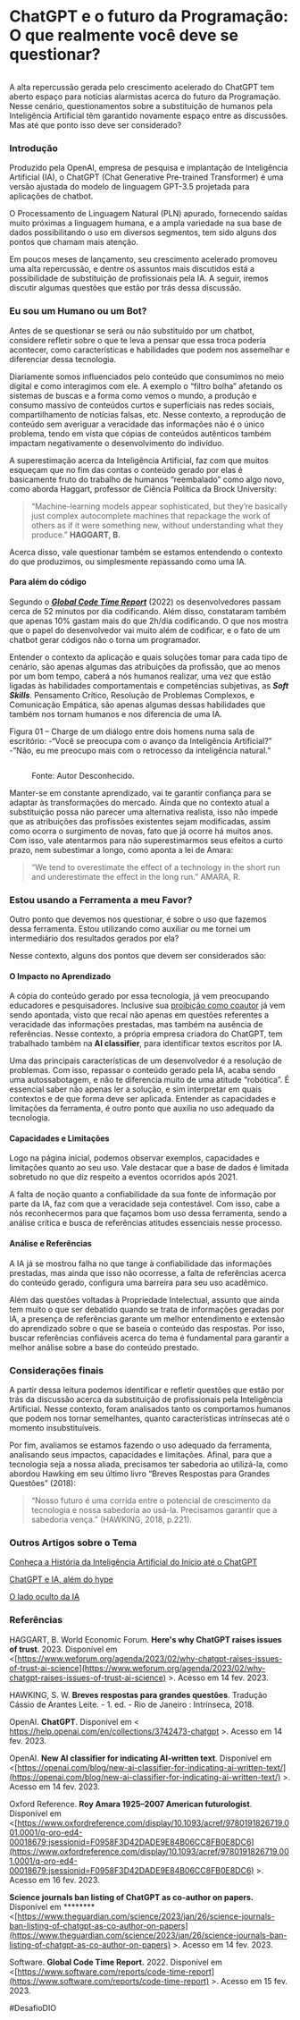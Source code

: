 # ChatGPT e o futuro da Programação: O que realmente você deve se questionar?

<figure><img src="../.gitbook/assets/01-cover-chatgpt.jpg" alt=""><figcaption></figcaption></figure>

A alta repercussão gerada pelo crescimento acelerado do ChatGPT tem aberto espaço para notícias alarmistas acerca do futuro da Programação. Nesse cenário, questionamentos sobre a substituição de humanos pela Inteligência Artificial têm garantido novamente espaço entre as discussões. Mas até que ponto isso deve ser considerado?

### Introdução

Produzido pela OpenAI, empresa de pesquisa e implantação de Inteligência Artificial (IA), o   ChatGPT (Chat Generative Pre-trained Transformer) é uma versão ajustada do modelo de linguagem GPT-3.5 projetada para aplicações de chatbot.&#x20;

O Processamento de Linguagem Natural (PLN) apurado, fornecendo saídas muito próximas a linguagem humana, e a ampla variedade na sua base de dados possibilitando o uso em diversos segmentos, tem sido alguns dos pontos que chamam mais atenção.

Em poucos meses de lançamento, seu crescimento acelerado promoveu uma alta repercussão, e dentre os assuntos mais discutidos está a possibilidade de substituição de profissionais pela IA. A seguir, iremos discutir algumas questões que estão por trás dessa discussão.

### Eu sou um Humano ou um Bot?

Antes de se questionar se será ou não substituído por um chatbot, considere refletir sobre o que te leva a pensar que essa troca poderia acontecer, como características e habilidades que podem nos assemelhar e diferenciar dessa tecnologia.

Diariamente somos influenciados pelo conteúdo que consumimos no meio digital e como interagimos com ele. A exemplo o “filtro bolha” afetando os sistemas de buscas e a forma como vemos o mundo, a produção e consumo massivo de conteúdos curtos e superficiais nas redes sociais, compartilhamento de notícias falsas, etc. Nesse contexto, a reprodução de conteúdo sem averiguar a veracidade das informações não é o único problema, tendo em vista que cópias de conteúdos autênticos também impactam negativamente o desenvolvimento do indivíduo.

A superestimação acerca da Inteligência Artificial, faz com que muitos esqueçam que no fim das contas o conteúdo gerado por elas é basicamente fruto do trabalho de humanos “reembalado” como algo novo, como aborda Haggart, professor de Ciência Política da Brock University:

> “Machine-learning models appear sophisticated, but they’re basically just complex autocomplete machines that repackage the work of others as if it were something new, without understanding what they produce.” **HAGGART, B.**

Acerca disso, vale questionar também se estamos entendendo o contexto do que produzimos, ou simplesmente repassando como uma IA.

#### Para além do código

Segundo o [_**Global Code Time Report**_](https://www.software.com/reports/code-time-report) (2022) os desenvolvedores passam cerca de 52 minutos por dia codificando. Além disso, constataram também que apenas 10% gastam mais do que 2h/dia codificando. O que nos mostra que o papel do desenvolvedor vai muito além de codificar, e o fato de um chatbot gerar códigos não o torna um programador.

Entender o contexto da aplicação e quais soluções tomar para cada tipo de cenário, são apenas algumas das atribuições da profissão, que ao menos por um bom tempo, caberá a nós humanos realizar, uma vez que estão ligadas às habilidades comportamentais e competências subjetivas, as _**Soft Skills**_. Pensamento Crítico, Resolução de Problemas Complexos, e Comunicação Empática, são apenas algumas dessas habilidades que também nos tornam humanos e nos diferencia de uma IA.

Figura 01 – Charge de um diálogo entre dois homens numa sala de escritório: -“Você se preocupa com o avanço da Inteligência Artificial?” -”Não, eu me preocupo mais com o retrocesso da inteligência natural.”

<figure><img src="../.gitbook/assets/charge.jpg" alt=""><figcaption><p>Fonte: Autor Desconhecido.</p></figcaption></figure>

&#x20;Manter-se em constante aprendizado, vai te garantir confiança para se adaptar às transformações do mercado. Ainda que no contexto atual a substituição possa não parecer uma alternativa realista, isso não impede que as atribuições das profissões existentes sejam modificadas, assim como ocorra o surgimento de novas, fato que já ocorre há muitos anos. Com isso, vale atentarmos para não superestimarmos seus efeitos a curto prazo, nem subestimar a longo, como aponta a lei de Amara:

> “We tend to overestimate the effect of a technology in the short run and underestimate the effect in the long run.” AMARA, R.

### Estou usando a Ferramenta a meu Favor?

Outro ponto que devemos nos questionar, é sobre o uso que fazemos dessa ferramenta. Estou utilizando como auxiliar ou me tornei um intermediário dos resultados gerados por ela?

Nesse contexto, alguns dos pontos que devem ser considerados são:

#### O Impacto no Aprendizado

A cópia do conteúdo gerado por essa tecnologia, já vem preocupando educadores e pesquisadores. Inclusive sua [proibição como coautor](https://www.theguardian.com/science/2023/jan/26/science-journals-ban-listing-of-chatgpt-as-co-author-on-papers) já vem sendo apontada, visto que recaí não apenas em questões referentes a veracidade das informações prestadas, mas também na ausência de referências. Nesse contexto, a própria empresa criadora do ChatGPT, tem trabalhado também na **AI classifier**, para identificar textos escritos por IA.

Uma das principais características de um desenvolvedor é a resolução de problemas. Com isso, repassar o conteúdo gerado pela IA, acaba sendo uma autossabotagem, e não te diferencia muito de uma atitude “robótica”. É essencial saber não apenas ler a solução, e sim interpretar em quais contextos e de que forma deve ser aplicada. Entender as capacidades e limitações da ferramenta, é outro ponto que auxilia no uso adequado da tecnologia.

#### Capacidades e Limitações

Logo na página inicial, podemos observar exemplos, capacidades e limitações quanto ao seu uso. Vale destacar que a base de dados é limitada sobretudo no que diz respeito a eventos ocorridos após 2021.

A falta de noção quanto a confiabilidade da sua fonte de informação por parte da IA, faz com que a veracidade seja contestável. Com isso, cabe a nós reconhecermos para que façamos bom uso dessa ferramenta, sendo a análise crítica e busca de referências atitudes essenciais nesse processo.

#### Análise e Referências

A IA já se mostrou falha no que tange à confiabilidade das informações prestadas, mas ainda que isso não ocorresse, a falta de referências acerca do conteúdo gerado, configura uma barreira para seu uso acadêmico.

Além das questões voltadas à Propriedade Intelectual, assunto que ainda tem muito o que ser debatido quando se trata de informações geradas por IA, a presença de referências garante um melhor entendimento e extensão do aprendizado sobre o que se baseia o conteúdo das respostas. Por isso, buscar referências confiáveis acerca do tema é fundamental para garantir a melhor análise sobre a base do conteúdo prestado.

### Considerações finais

A partir dessa leitura podemos identificar e refletir questões que estão por trás da discussão acerca da substituição de profissionais pela Inteligência Artificial. Nesse contexto, foram analisados tanto os comportamos humanos que podem nos tornar semelhantes, quanto características intrínsecas até o momento insubstituíveis.

Por fim, avaliamos se estamos fazendo o uso adequado da ferramenta, analisando seus impactos, capacidades e limitações. Afinal, para que a tecnologia seja a nossa aliada, precisamos ter sabedoria ao utilizá-la, como abordou Hawking em seu último livro “Breves Respostas para Grandes Questões” (2018):

> “Nosso futuro é uma corrida entre o potencial de crescimento da tecnologia e nossa sabedoria ao usá-la. Precisamos garantir que a sabedoria vença.” (HAWKING, 2018, p.221).

### Outros Artigos sobre o Tema

[Conheça a História da Inteligência Artificial do Início até o ChatGPT](https://dio.me/articles/conheca-a-historia-da-inteligencia-artificial-do-inicio-ate-o-chatgpt)

[ChatGPT e IA, além do hype](https://www.dio.me/articles/chatgpt-e-ia-alem-do-hype?q=1327)

[O lado oculto da IA](https://dio.me/articles/o-lado-oculto-da-ia)

### Referências

HAGGART, B. World Economic Forum. **Here's why ChatGPT raises issues of trust**. 2023. Disponível em <[https://www.weforum.org/agenda/2023/02/why-chatgpt-raises-issues-of-trust-ai-science](https://www.weforum.org/agenda/2023/02/why-chatgpt-raises-issues-of-trust-ai-science) >. Acesso em 14 fev. 2023.

HAWKING, S. W. **Breves respostas para grandes questões**. Tradução Cássio de Arantes Leite. - 1. ed. - Rio de Janeiro : Intrínseca, 2018.

OpenAI. **ChatGPT**. Disponível em < https://help.openai.com/en/collections/3742473-chatgpt >. Acesso em 14 fev. 2023.

OpenAI. **New AI classifier for indicating AI-written text**. Disponível em <[https://openai.com/blog/new-ai-classifier-for-indicating-ai-written-text/](https://openai.com/blog/new-ai-classifier-for-indicating-ai-written-text/) >. Acesso em 14 fev. 2023.

Oxford Reference. **Roy Amara 1925–2007 American futurologist**. Disponível em <[https://www.oxfordreference.com/display/10.1093/acref/9780191826719.001.0001/q-oro-ed4-00018679;jsessionid=F0958F3D42DADE9E84B06CC8FB0E8DC6](https://www.oxfordreference.com/display/10.1093/acref/9780191826719.001.0001/q-oro-ed4-00018679;jsessionid=F0958F3D42DADE9E84B06CC8FB0E8DC6) >. Acesso em 16 fev. 2023.

**Science journals ban listing of ChatGPT as co-author on papers.** Disponível em \*\*\*\*\*\*\*\*<[https://www.theguardian.com/science/2023/jan/26/science-journals-ban-listing-of-chatgpt-as-co-author-on-papers](https://www.theguardian.com/science/2023/jan/26/science-journals-ban-listing-of-chatgpt-as-co-author-on-papers) >. Acesso em 14 fev. 2023.

Software. **Global Code Time Report.** 2022. Disponível em <[https://www.software.com/reports/code-time-report](https://www.software.com/reports/code-time-report) >. Acesso em 15 fev. 2023.

\#DesafioDIO
